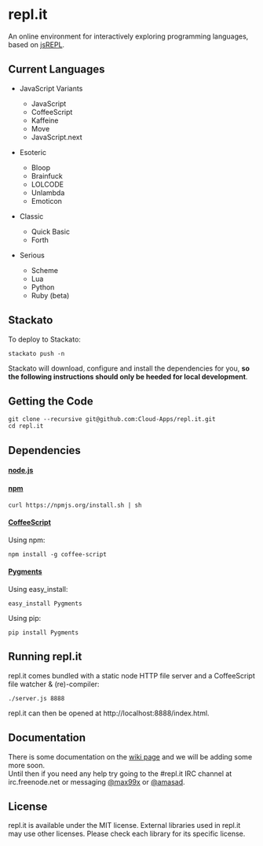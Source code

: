 repl.it
=======

An online environment for interactively exploring programming languages, based
on [jsREPL](https://github.com/replit/jsrepl).

Current Languages
-----------------

* JavaScript Variants
  * JavaScript
  * CoffeeScript
  * Kaffeine
  * Move
  * JavaScript.next

* Esoteric
  * Bloop
  * Brainfuck
  * LOLCODE
  * Unlambda
  * Emoticon

* Classic
  * Quick Basic
  * Forth

* Serious
  * Scheme
  * Lua
  * Python
  * Ruby (beta)


Stackato
--------

To deploy to Stackato:

    stackato push -n

Stackato will download, configure and install the dependencies
for you, **so the following instructions should only be heeded
for local development**.


Getting the Code
----------------

    git clone --recursive git@github.com:Cloud-Apps/repl.it.git
    cd repl.it

Dependencies
------------

#### [node.js](http://nodejs.org/)  

#### [npm](http://npmjs.org/)

    curl https://npmjs.org/install.sh | sh
   
#### [CoffeeScript](http://jashkenas.github.com/coffee-script/)
  
  Using npm:
  
    npm install -g coffee-script

#### [Pygments](http://pygments.org/)

  Using easy_install:
  
    easy_install Pygments
    
  Using pip:
  
    pip install Pygments

Running repl.it
---------------

repl.it comes bundled with a static node HTTP file server and a CoffeeScript file watcher & (re)-compiler:

    ./server.js 8888
    
repl.it can then be opened at http://localhost:8888/index.html.

Documentation
-------------

There is some documentation on the [wiki page](https://github.com/replit/repl.it/wiki)
and we will be adding some more soon.  
Until then if you need any help try going to the #repl.it IRC channel at
irc.freenode.net or messaging [@max99x](https://github.com/max99x) or
[@amasad](https://github.com/amasad).


License
-------

repl.it is available under the MIT license. External libraries used in repl.it
may use other licenses. Please check each library for its specific license.

